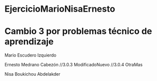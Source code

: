 # EjercicioMarioNisaErnesto
# Cambio 3 por problemas técnico de aprendizaje

Mario Escudero Izquierdo

Ernesto Medrano Cabezón  //3.0.3 ModificadoNuevo //3.0.4 OtraMas

Nisa Boukichou Abdelakder